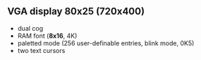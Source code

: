 VGA display 80x25 (720x400)
-----------------
 - dual cog
 - RAM font (**8x16**, 4K)
 - paletted mode (256 user-definable entries, blink mode, 0K5)
 - two text cursors

